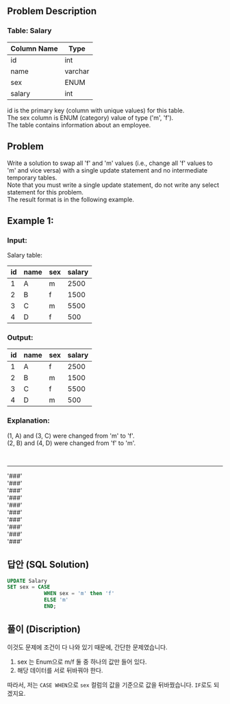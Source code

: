 ## Problem Description

### Table: Salary


| Column Name | Type     |
|-------------|----------|
| id          | int      |
| name        | varchar  |
| sex         | ENUM     |
| salary      | int      |

id is the primary key (column with unique values) for this table.  
The sex column is ENUM (category) value of type ('m', 'f').  
The table contains information about an employee.
 
## Problem

Write a solution to swap all 'f' and 'm' values (i.e., change all 'f' values to 'm' and vice versa) with a single update statement and no intermediate temporary tables.  
Note that you must write a single update statement, do not write any select statement for this problem.  
The result format is in the following example.  

 

## Example 1:

### Input: 
Salary table:

| id | name | sex | salary |
|----|------|-----|--------|
| 1  | A    | m   | 2500   |
| 2  | B    | f   | 1500   |
| 3  | C    | m   | 5500   |
| 4  | D    | f   | 500    |

### Output: 

| id | name | sex | salary |
|----|------|-----|--------|
| 1  | A    | f   | 2500   |
| 2  | B    | m   | 1500   |
| 3  | C    | f   | 5500   |
| 4  | D    | m   | 500    |


### Explanation: 
(1, A) and (3, C) were changed from 'm' to 'f'.  
(2, B) and (4, D) were changed from 'f' to 'm'.



<br/>

---
'###'  
'###'  
'###'  
'###'  
'###'  
'###'  
'###'  
'###'  
'###'  
'###'  

## 답안 (SQL Solution)

```sql
UPDATE Salary
SET sex = CASE 
            WHEN sex = 'm' then 'f'
            ELSE 'm'
            END;
```

## 풀이 (Discription)
이것도 문제에 조건이 다 나와 있기 때문에, 간단한 문제였습니다.  

1. sex 는 Enum으로 m/f 둘 중 하나의 값만 들어 있다.
2. 해당 데이터를 서로 뒤바꿔야 한다.

따라서, 저는 `CASE WHEN`으로 `sex` 컬럼의 값을 기준으로 값을 뒤바꿨습니다. `IF`로도 되겠지요.